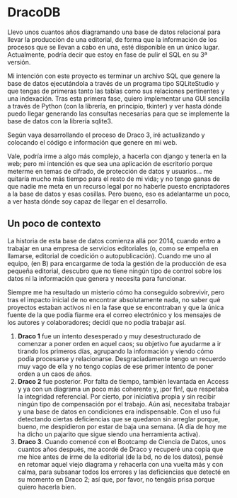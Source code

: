 # DracoDB

Llevo unos cuantos años diagramando una base de datos relacional para llevar la producción de una editorial, de forma que la información de los procesos que se llevan a cabo en una, esté disponible en un único lugar. Actualmente, podría decir que estoy en fase de pulir el SQL en su 3ª versión.

Mi intención con este proyecto es terminar un archivo SQL que genere la base de datos ejecutándola a través de un programa tipo SQLiteStudio y que tengas de primeras tanto las tablas como sus relaciones pertinentes y una indexación. Tras esta primera fase, quiero implementar una GUI sencilla a través de Python (con la librería, en principio, tkinter) y ver hasta dónde puedo llegar generando las consultas necesarias para que se implemente la base de datos con la librería sqlite3.

Según vaya desarrollando el proceso de Draco 3, iré actualizando y colocando el código e información que genere en mi web.

Vale, podría irme a algo más complejo, a hacerla con django y tenerla en la web; pero mi intención es que sea una aplicación de escritorio porque meterme en temas de cifrado, de protección de datos y usuarios... me quitaría mucho más tiempo para el resto de mi vida; y no tengo ganas de que nadie me meta en un recurso legal por no haberle puesto encriptadores a la base de datos y esas cosillas. Pero bueno, eso es adelantarme un poco, a ver hasta dónde soy capaz de llegar en el desarrollo.

## Un poco de contexto

La historia de esta base de datos comienza allá por 2014, cuando entro a trabajar en una empresa de servicios editoriales (o, como se empeña en llamarse, editorial de coedición o autopublicación). Cuando me uno al equipo, (en B) para encargarme de toda la gestión de la producción de esa pequeña editorial, descubro que no tiene ningún tipo de control sobre los datos ni la información que genera y necesita para funcionar.

Siempre me ha resultado un misterio cómo ha conseguido sobrevivir, pero tras el impacto inicial de no encontrar absolutamente nada, no saber qué proyectos estaban activos ni en la fase que se encontraban y que la única fuente de la que podía fiarme era el correo electrónico y los mensajes de los autores y colaboradores; decidí que no podía trabajar así.

1. **Draco 1** fue un intento desesperado y muy desestructurado de comenzar a poner orden en aquel caos; su objetivo fue ayudarme a ir tirando los primeros días, agrupando la información y viendo cómo podía procesarse y relacionarse. Desgraciadamente tengo un recuerdo muy vago de ella y no tengo copias de ese primer intento de poner orden a un caos de años.
2. **Draco 2** fue posterior. Por falta de tiempo, también levantada en Access y ya con un diagrama un poco más coherente y, ¡por fin!, que respetaba la integridad referencial. Por cierto, por iniciativa propia y sin recibir ningún tipo de compensación por el trabajo. Aún así, necesitaba trabajar y una base de datos en condiciones era indispensable. Con el uso fui detectando ciertas deficiencias que se quedaron sin arreglar porque, bueno, me despidieron por estar de baja una semana. (A día de hoy me ha dicho un pajarito que sigue siendo una herramienta activa).
3. **Draco 3**. Cuando comencé con el Bootcamp de Ciencia de Datos, unos cuantos años después, me acordé de Draco y recuperé una copia que me hice antes de irme de la editorial (de la bd, no de los datos), pensé en retomar aquel viejo diagrama y rehacerla con una vuelta más y con calma, para subsanar todos los errores y las deficiencias que detecté en su momento en Draco 2; así que, por favor, no tengáis prisa porque quiero hacerla bien.

